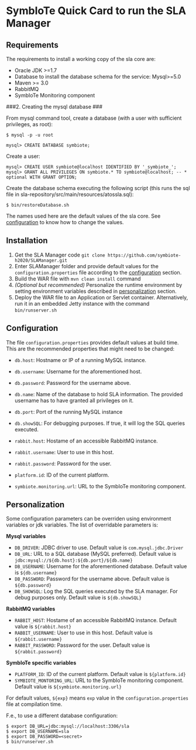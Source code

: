 # SymbIoTe Quick Card to run the SLA Manager #

## <a name="requirements"> Requirements </a> ##

The requirements to install a working copy of the sla core are:

* Oracle JDK >=1.7
* Database to install the database schema for the service: Mysql>=5.0
* Maven >= 3.0
* RabbitMQ
* SymbIoTe Monitoring component

###2. <a name="database"> Creating the mysql database </a> ###

From mysql command tool, create a database (with a user with sufficient 
privileges, as root):

	$ mysql -p -u root 
	
	mysql> CREATE DATABASE symbiote;

Create a user:

	mysql> CREATE USER symbiote@localhost IDENTIFIED BY '_symbiote_';
	mysql> GRANT ALL PRIVILEGES ON symbiote.* TO symbiote@localhost; -- * optional WITH GRANT OPTION;

Create the database schema executing the following script (this runs the sql file in sla-repository/src/main/resources/atossla.sql):

	$ bin/restoreDatabase.sh

The names used here are the default values of the sla core. See 
[configuration](#configuration) to know how to change the values.

## <a name="installation"> Installation </a> ##

1. Get the SLA Manager code
`git clone https://github.com/symbiote-h2020/SLAManager.git`
1. Enter SLAManager folder and provide default values for the `configuration.properties` file according to the [configuration](#configuration) section.
1. Build the WAR file with `mvn clean install` command
1. _(Optional but recommended)_ Personalize the runtime environment by setting environment variables described in [personalization](#personalization) section.
1. Deploy the WAR file to an Application or Servlet container. Alternatively, run it in an embedded Jetty instance with the command `bin/runserver.sh`

## <a name="configuration"> Configuration </a> ##

The file `configuration.properties` provides default values at build time. This are the recommended properties that might need to be changed:

* `db.host`: Hostname or IP of a running MySQL instance.
* `db.username`: Username for the aforementioned host.
* `db.password`: Password for the username above.
* `db.name`: Name of the database to hold SLA information. The provided username has to have granted all privileges on it.
* `db.port`: Port of the running MySQL instance
* `db.showSQL`: For debugging purposes. If true, it will log the SQL queries executed.

* `rabbit.host`: Hostame of an accessible RabbitMQ instance.
* `rabbit.username`: User to use in this host.
* `rabbit.password`: Password for the user.

* `platform.id`: ID of the current platform.
* `symbiote.monitoring.url`: URL to the SymbIoTe monitoring component.

## <a name="personalization"> Personalization </a> ##

Some configuration parameters can be overriden using environment variables or jdk variables. The list of
overridable parameters is:

**Mysql variables**

* `DB_DRIVER`: JDBC driver to use. Default value is `com.mysql.jdbc.Driver`
* `DB_URL`: URL to a SQL database (MySQL preferred). Default value is `jdbc:mysql://${db.host}:${db.port}/${db.name}`
* `DB_USERNAME`: Username for the aforementioned database. Default value is `${db.username}`
* `DB_PASSWORD`: Password for the username above. Default value is `${db.password}`
* `DB_SHOWSQL`: Log the SQL queries executed by the SLA manager. For debug purposes only. Default value is `${db.showSQL}`

**RabbitMQ variables**

* `RABBIT_HOST`: Hostame of an accessible RabbitMQ instance. Default value is `${rabbit.host}`
* `RABBIT_USERNAME`: User to use in this host. Default value is `${rabbit.username}`
* `RABBIT_PASSWORD`: Password for the user. Default value is `${rabbit.password}`

**SymbIoTe specific variables**

* `PLATFORM_ID`: ID of the current platform. Default value is `${platform.id}`
* `SYMBIOTE_MONTORING_URL`: URL to the SymbIoTe monitoring component. Default value is `${symbiote.monitoring.url}`

For default values, `${exp}` means `exp` value in the `configuration.properties` file at compilation time.

F.e., to use a different database configuration:

	$ export DB_URL=jdbc:mysql://localhost:3306/sla
	$ export DB_USERNAME=sla
	$ export DB_PASSWORD=<secret>
	$ bin/runserver.sh 